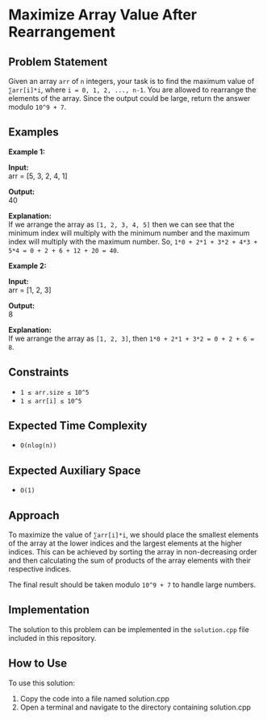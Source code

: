 # Maximize Array Value After Rearrangement

## Problem Statement

Given an array `arr` of `n` integers, your task is to find the maximum value of `∑arr[i]*i`, where `i = 0, 1, 2, ..., n-1`. You are allowed to rearrange the elements of the array. Since the output could be large, return the answer modulo `10^9 + 7`.

## Examples

**Example 1:**

**Input:**  
arr = [5, 3, 2, 4, 1]

**Output:**  
40

**Explanation:**  
If we arrange the array as `[1, 2, 3, 4, 5]` then we can see that the minimum index will multiply with the minimum number and the maximum index will multiply with the maximum number. So, `1*0 + 2*1 + 3*2 + 4*3 + 5*4 = 0 + 2 + 6 + 12 + 20 = 40`.

**Example 2:**

**Input:**  
arr = [1, 2, 3]

**Output:**  
8

**Explanation:**  
If we arrange the array as `[1, 2, 3]`, then `1*0 + 2*1 + 3*2 = 0 + 2 + 6 = 8`.

## Constraints

- `1 ≤ arr.size ≤ 10^5`
- `1 ≤ arr[i] ≤ 10^5`

## Expected Time Complexity

- `O(nlog(n))`

## Expected Auxiliary Space

- `O(1)`

## Approach

To maximize the value of `∑arr[i]*i`, we should place the smallest elements of the array at the lower indices and the largest elements at the higher indices. This can be achieved by sorting the array in non-decreasing order and then calculating the sum of products of the array elements with their respective indices.

The final result should be taken modulo `10^9 + 7` to handle large numbers.

## Implementation

The solution to this problem can be implemented in the `solution.cpp` file included in this repository.


## How to Use
To use this solution:

1. Copy the code into a file named solution.cpp
2. Open a terminal and navigate to the directory containing solution.cpp